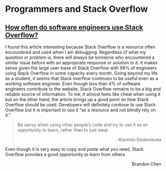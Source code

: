 # Programmers and Stack Overflow

## [How often do software engineers use Stack Overflow?](https://developerpitstop.com/how-often-do-software-engineers-use-stack-overflow/#:~:text=98%25%20of%20software%20engineers%20use,a%20whopping%2084%20million%20comments.)

<p>I found this article interesting because Stack Overflow is a resource often encountered and used when I am debugging. Regardless of what my question or problem is, there will always be someone who encountered a similar issue before with an appropriate response or solution to it. It makes sense given the large user-base of Stack Overflow with 98% of engineers using Stack Overflow in some capacity every month. Going beyond my life as a student, it seems that Stack overflow continues to be useful even as a working software engineer. Even though less than 4% of software engineers contribute to the website, Stack Overflow remains to be a big and reliable source of information. To me, it almost feels like cheat when using it but on the other hand, the article brings up a good point on how Stack Overflow should be used. Developers will definitely continue to use Stack Overflow but it is important to use it "as a resource and not blindly rely on it."

> Be savvy when using other people’s code and try to use it as an opportunity to learn, rather than to just steal.
> <div align="right"">-Kavindu Dodanduwa</div>
Even though it is very easy to copy and paste what you need, Stack Overflow provides a good opportunity to learn from others.
<div align="right">Brandon Chen</div>
</p>
